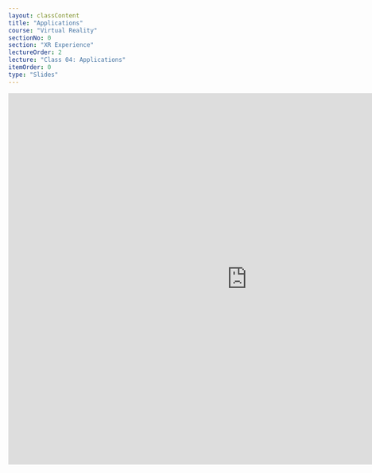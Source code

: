 ```yaml
---
layout: classContent
title: "Applications"
course: "Virtual Reality"
sectionNo: 0
section: "XR Experience"
lectureOrder: 2
lecture: "Class 04: Applications"
itemOrder: 0
type: "Slides"
---
```


<iframe src="https://docs.google.com/presentation/d/e/2PACX-1vS9bb2qrur6UXtbPrW4JPrK4KQ1sLHK-N0m4-h_fWbTadSm9H06c6EICEWtwB_Isn1dDR1LhxlbFKOk/embed?start=false&loop=false&delayms=3000" frameborder="0" width="960" height="749" allowfullscreen="true" mozallowfullscreen="true" webkitallowfullscreen="true"></iframe>